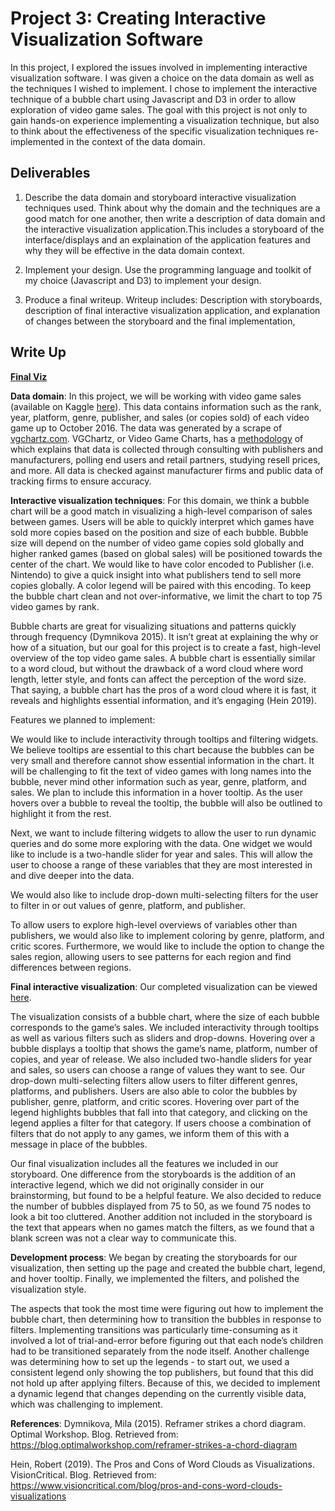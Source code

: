 # Project 3: Creating Interactive Visualization Software

In this project, I explored the issues involved in implementing interactive visualization software. I was given a choice on the data domain as well as the techniques I wished to implement. I chose to implement the interactive technique of a bubble chart using Javascript and D3 in order to allow exploration of video game sales. The goal with this project is not only to gain hands-on experience implementing a visualization technique, but also to think about the effectiveness of the specific visualization techniques re-implemented in the context of the data domain.

## Deliverables
1. Describe the data domain and storyboard interactive visualization techniques used.
Think about why the domain and the techniques are a good match for one another, then write a description of data domain and the interactive visualization application.This includes a storyboard of the interface/displays and an explaination of the application features and why they will be effective in the data domain context. 

2. Implement your design.
Use the programming language and toolkit of my choice (Javascript and D3) to implement your design.

3. Produce a final writeup.
Writeup includes: Description with storyboards, description of final interactive visualization application, and explanation of changes between the storyboard and the final implementation, 

## Write Up

**[Final Viz](https://yhejazi.github.io/info474/a3/index.html)**

**Data domain​**: In this project, we will be working with video game sales (available on Kaggle [here​](https://www.kaggle.com/gregorut/videogamesales)). This data contains information such as the rank, year, platform, genre, publisher, and sales (or copies sold) of each video game up to October 2016. The data was generated by a scrape of ​[vgchartz.com​](https://www.vgchartz.com/). VGChartz, or Video Game Charts, has a ​[methodology​](https://www.vgchartz.com/methodology.php) of which explains that data is collected through consulting with publishers and manufacturers, polling end users and retail partners, studying resell prices, and more. All data is checked against manufacturer firms and public data of tracking firms to ensure accuracy.

**Interactive visualization techniques**​: For this domain, we think a bubble chart will be a good match in visualizing a high-level comparison of sales between games. Users will be able to quickly interpret which games have sold more copies based on the position and size of each bubble. Bubble size will depend on the number of video game copies sold globally and higher ranked games (based on global sales) will be positioned towards the center of the chart. We would like to have color encoded to Publisher (i.e. Nintendo) to give a quick insight into what publishers tend to sell more copies globally. A color legend will be paired with this encoding. To keep the bubble chart clean and not over-informative, we limit the chart to top 75 video games by rank.

Bubble charts are great for visualizing situations and patterns quickly through frequency (Dymnikova 2015). It isn’t great at explaining the ​why​ or ​how​ of a situation, but our goal for this project is to create a fast, high-level overview of the top video game sales. A bubble chart is essentially similar to a word cloud, but without the drawback of a word cloud where word length, letter style, and fonts can affect the perception of the word size. That saying, a bubble chart has the pros of a word cloud where it is fast, it reveals and highlights essential information, and it’s engaging (Hein 2019).

Features we planned to implement:

We would like to include interactivity through tooltips and filtering widgets. We believe tooltips are essential to this chart because the bubbles can be very small and therefore cannot show essential information in the chart. It will be challenging to fit the text of video games with long names into the bubble, never mind other information such as year, genre, platform, and sales. We plan to include this information in a hover tooltip. As the user hovers over a bubble to reveal the tooltip, the bubble will also be outlined to highlight it from the rest.
  
Next, we want to include filtering widgets to allow the user to run dynamic queries and do some more exploring with the data. One widget we would like to include is a two-handle slider for year and sales. This will allow the user to choose a range of these variables that they are most interested in and dive deeper into the data.

We would also like to include drop-down multi-selecting filters for the user to filter in or out values of genre, platform, and publisher.

To allow users to explore high-level overviews of variables other than publishers, we would also like to implement coloring by genre, platform, and critic scores. Furthermore, we would like to include the option to change the sales region, allowing users to see patterns for each region and find differences between regions.

**Final interactive visualization**: ​Our completed visualization can be viewed ​[here​](https://yhejazi.github.io/info474/a3/index.html).

The visualization consists of a bubble chart, where the size of each bubble corresponds to the game’s sales. We included interactivity through tooltips as well as various filters such as sliders and drop-downs. Hovering over a bubble displays a tooltip that shows the game’s name, platform, number of copies, and year of release. We also included two-handle sliders for year and sales, so users can choose a range of values they want to see. Our drop-down multi-selecting filters allow users to filter different genres, platforms, and publishers. Users are also able to color the bubbles by publisher, genre, platform, and critic scores. Hovering over part of the legend highlights bubbles that fall into that category, and clicking on the legend applies a filter for that category. If users choose a combination of filters that do not apply to any games, we inform them of this with a message in place of the bubbles.

Our final visualization includes all the features we included in our storyboard. One difference from the storyboards is the addition of an interactive legend, which we did not originally consider in our brainstorming, but found to be a helpful feature. We also decided to reduce the number of bubbles displayed from 75 to 50, as we found 75 nodes to look a bit too cluttered. Another addition not included in the storyboard is the text that appears when no games match the filters, as we found that a blank screen was not a clear way to communicate this.

**Development process**: We began by creating the storyboards for our visualization, then setting up the page and created the bubble chart, legend, and hover tooltip. Finally, we implemented the filters, and polished the visualization style.

The aspects that took the most time were figuring out how to implement the bubble chart, then determining how to transition the bubbles in response to filters. Implementing transitions was particularly time-consuming as it involved a lot of trial-and-error before figuring out that each node’s children had to be transitioned separately from the node itself. Another challenge was determining how to set up the legends - to start out, we used a consistent legend only showing the top publishers, but found that this did not hold up after applying filters. Because of this, we decided to implement a dynamic legend that changes depending on the currently visible data, which was challenging to implement.

**References**:
Dymnikova, Mila (2015). Reframer strikes a chord diagram. Optimal Workshop. Blog. Retrieved from: ​https://blog.optimalworkshop.com/reframer-strikes-a-chord-diagram

Hein, Robert (2019). The Pros and Cons of Word Clouds as Visualizations. VisionCritical. Blog. Retrieved from: ​https://www.visioncritical.com/blog/pros-and-cons-word-clouds-visualizations
